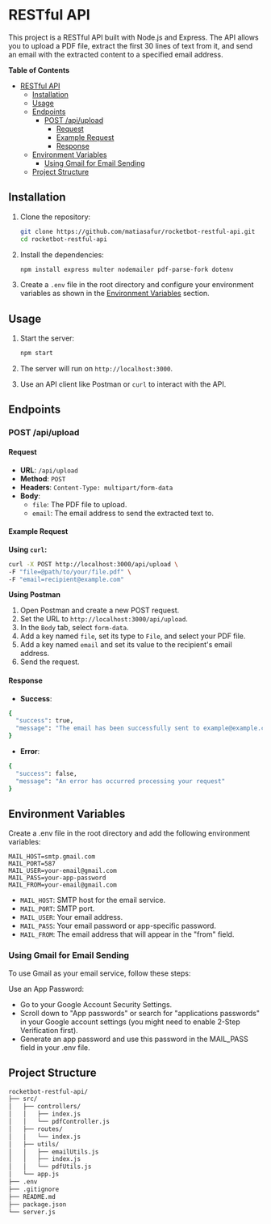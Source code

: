 # RESTful API

This project is a RESTful API built with Node.js and Express. The API allows you to upload a PDF file, extract the first 30 lines of text from it, and send an email with the extracted content to a specified email address.

**Table of Contents**

- [RESTful API](#restful-api)
  - [Installation](#installation)
  - [Usage](#usage)
  - [Endpoints](#endpoints)
    - [POST /api/upload](#post-apiupload)
      - [Request](#request)
      - [Example Request](#example-request)
      - [Response](#response)
  - [Environment Variables](#environment-variables)
    - [Using Gmail for Email Sending](#using-gmail-for-email-sending)
  - [Project Structure](#project-structure)

## Installation

1. Clone the repository:

    ```sh
    git clone https://github.com/matiasafur/rocketbot-restful-api.git
    cd rocketbot-restful-api
    ```

2. Install the dependencies:

    ```sh
    npm install express multer nodemailer pdf-parse-fork dotenv
    ```

3. Create a `.env` file in the root directory and configure your environment variables as shown in the [Environment Variables](#environment-variables) section.

## Usage

1. Start the server:

    ```sh
    npm start
    ```

2. The server will run on `http://localhost:3000`.

3. Use an API client like Postman or `curl` to interact with the API.

## Endpoints

### POST /api/upload

#### Request

- **URL**: `/api/upload`
- **Method**: `POST`
- **Headers**: `Content-Type: multipart/form-data`
- **Body**:
  - `file`: The PDF file to upload.
  - `email`: The email address to send the extracted text to.

#### Example Request

**Using `curl`:**
```sh
curl -X POST http://localhost:3000/api/upload \
-F "file=@path/to/your/file.pdf" \
-F "email=recipient@example.com"
```
  
**Using Postman**

1.  Open Postman and create a new POST request.
2.  Set the URL to `http://localhost:3000/api/upload`.
3.  In the `Body` tab, select `form-data`.
4.  Add a key named `file`, set its type to `File`, and select your PDF file.
5.  Add a key named `email` and set its value to the recipient's email address.
6.  Send the request.

#### Response

-   **Success**:
```sh
{
  "success": true,
  "message": "The email has been successfully sent to example@example.com"
}
 ```
    
-   **Error**:
```sh
{
  "success": false,
  "message": "An error has occurred processing your request"
}
```

## Environment Variables
Create a .env file in the root directory and add the following environment variables:

```env
MAIL_HOST=smtp.gmail.com
MAIL_PORT=587
MAIL_USER=your-email@gmail.com
MAIL_PASS=your-app-password
MAIL_FROM=your-email@gmail.com
```

- `MAIL_HOST`: SMTP host for the email service.
- `MAIL_PORT`: SMTP port.
- `MAIL_USER`: Your email address.
- `MAIL_PASS`: Your email password or app-specific password.
- `MAIL_FROM`: The email address that will appear in the "from" field.

### Using Gmail for Email Sending
To use Gmail as your email service, follow these steps:

Use an App Password:
   * Go to your Google Account Security Settings.
   * Scroll down to "App passwords" or search for "applications passwords" in your Google account settings (you might need to enable 2-Step Verification first).
   * Generate an app password and use this password in the MAIL_PASS field in your .env file.

## Project Structure
```bash
rocketbot-restful-api/
├── src/
│   ├── controllers/
│   │   ├── index.js
│   │   └── pdfController.js
│   ├── routes/
│   │   └── index.js
│   ├── utils/
│   │   ├── emailUtils.js
│   │   ├── index.js
│   │   └── pdfUtils.js
│   └── app.js
├── .env
├── .gitignore
├── README.md
├── package.json
└── server.js

```